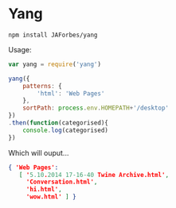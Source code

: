 Yang
====

`npm install JAForbes/yang`


Usage:


```javascript
var yang = require('yang')

yang({
	patterns: {
		'html': 'Web Pages'
	},
	sortPath: process.env.HOMEPATH+'/desktop'
})
.then(function(categorised){
	console.log(categorised)
})

```

Which will ouput...

```json
{ 'Web Pages': 
   [ '5.10.2014 17-16-40 Twine Archive.html',
     'Conversation.html',
     'hi.html',
     'wow.html' ] }

```

